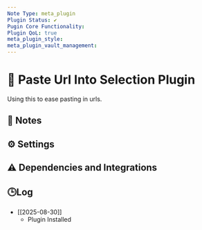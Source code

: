 ```yaml
---
Note Type: meta_plugin
Plugin Status: ✔️
Pugin Core Functionality:
Plugin QoL: true
meta_plugin_style:
meta_plugin_vault_management:
---
```

# 🔌 Paste Url Into Selection Plugin

Using this to ease pasting in urls.

## 📝 Notes

## ⚙️ Settings

## ⚠️ Dependencies and Integrations

## 🕒Log

- [[2025-08-30]]
	- Plugin Installed

